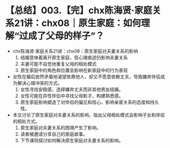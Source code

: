 # 【总结】003.【完】chx陈海贤·家庭关系21讲：chx08｜原生家庭：如何理解“过成了父母的样子”？

-   chx陈海贤·家庭关系21讲：chx08｜原生家庭对夫妻关系的影响
    1.  结婚意味着离开原生家庭，但心理痕迹仍影响夫妻关系
    2.  夫妻可能不自觉地重复父母的相处模式
    3.  原生家庭中的角色和位置会影响在新家庭中的行为表现
-   女性在婚后依然矛盾地渴望依靠他人，却又不愿意依赖丈夫，导致嫌弃伴侣成为解决心理冲突的方式。
    1.  女性寻找安稳感，选择嫌弃丈夫而非其他男友结婚。
    2.  女性可能在异性伴侣中寻找父母影子，构建熟悉感。
    3.  原生家庭影响塑造了对伴侣的偏见和信心，影响亲密关系的态度和持久性。
-   本文讨论了原生家庭对夫妻关系的影响，指出父母相处模式会影响子女和伴侣的相处方式。
    1.  原生家庭对夫妻关系的困境产生了影响。
    2.  读者被邀请分享自己的家庭故事。
    3.  下节课将探讨如何解决原生家庭对夫妻关系的影响。